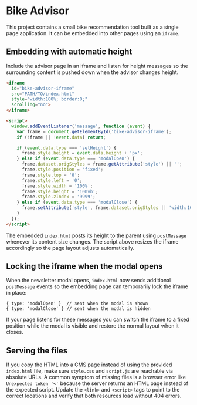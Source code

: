# Bike Advisor

This project contains a small bike recommendation tool built as a single page application.
It can be embedded into other pages using an `iframe`.

## Embedding with automatic height

Include the advisor page in an iframe and listen for height messages so the
surrounding content is pushed down when the advisor changes height.

```html
<iframe
  id="bike-advisor-iframe"
  src="PATH/TO/index.html"
  style="width:100%; border:0;"
  scrolling="no">
</iframe>

<script>
  window.addEventListener('message', function (event) {
    var frame = document.getElementById('bike-advisor-iframe');
    if (!frame || !event.data) return;

    if (event.data.type === 'setHeight') {
      frame.style.height = event.data.height + 'px';
    } else if (event.data.type === 'modalOpen') {
      frame.dataset.origStyles = frame.getAttribute('style') || '';
      frame.style.position = 'fixed';
      frame.style.top = '0';
      frame.style.left = '0';
      frame.style.width = '100%';
      frame.style.height = '100vh';
      frame.style.zIndex = '9999';
    } else if (event.data.type === 'modalClose') {
      frame.setAttribute('style', frame.dataset.origStyles || 'width:100%; border:0;');
    }
  });
</script>
```

The embedded `index.html` posts its height to the parent using
`postMessage` whenever its content size changes. The script above resizes
the iframe accordingly so the page layout adjusts automatically.

## Locking the iframe when the modal opens

When the newsletter modal opens, `index.html` now sends additional
`postMessage` events so the embedding page can temporarily lock the
iframe in place:

```
{ type: 'modalOpen' }  // sent when the modal is shown
{ type: 'modalClose' } // sent when the modal is hidden
```

If your page listens for these messages you can switch the iframe to a
fixed position while the modal is visible and restore the normal layout
when it closes.

## Serving the files

If you copy the HTML into a CMS page instead of using the provided `index.html` file, make sure `style.css` and `script.js` are reachable via absolute URLs. A common symptom of missing files is a browser error like `Unexpected token '<'` because the server returns an HTML page instead of the expected script. Update the `<link>` and `<script>` tags to point to the correct locations and verify that both resources load without 404 errors.
